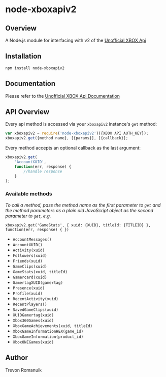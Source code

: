 # node-xboxapiv2

## Overview

A Node.js module for interfacing with v2 of the <a href="https://xboxapi.com/">Unofficial XBOX Api</a>

## Installation

`npm install node-xboxapiv2`

## Documentation

Please refer to the <a href="https://xboxapi.com/documentation">Unofficial XBOX Api Documentation</a>

## API Overview

Every api method is accessed via your `xboxapiv2` instance's `get` method:

```js
var xboxapiv2 = require('node-xboxapiv2')({XBOX API AUTH_KEY});
xboxapiv2.get({method name}, [{params}], [{callback}];
```

Every method accepts an optional callback as the last argument:

```js
xboxapiv2.get(
    'AccountXUID',
    function(err, response) {
        //handle response
    }
);
```

### Available methods

*To call a method, pass the method name as the first parameter to `get` and the method parameters as a plain old JavaScript object as the second parameter to `get`, e.g.*

`xboxapiv2.get('GameStats', { xuid: {XUID}, titleId: {TITLEID} }, function(err, response) { })`

 * `AccountMessages()`
 * `AccountXUID()`
 * `Activity(xuid)`
 * `Followers(xuid)`
 * `Friends(xuid)`
 * `GameClips(xuid)`
 * `GameStats(xuid, titleId)`
 * `Gamercard(xuid)`
 * `GamertagXUID(gamertag)`
 * `Presence(xuid)`
 * `Profile(xuid)`
 * `RecentActivity(xuid)`
 * `RecentPlayers()`
 * `SavedGameClips(xuid)`
 * `XUIDGamertag(xuid)`
 * `Xbox360Games(xuid)`
 * `XboxGameAchievements(xuid, titleId)`
 * `XboxGameInformationHEX(game_id)`
 * `XboxGameInformation(product_id)`
 * `XboxONEGames(xuid)`

## Author

Trevon Romanuik